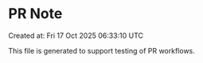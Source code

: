 # PR Note

Created at: Fri 17 Oct 2025 06:33:10 UTC

This file is generated to support testing of PR workflows.
